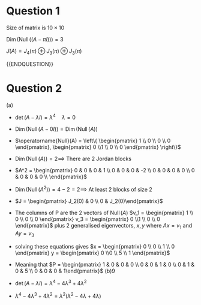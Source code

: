 # Question 1

Size of matrix is $10\times10$

$\operatorname{Dim}(\operatorname{Null}((A-\pi I))) = 3$

$J(A) = J_4(\pi)\oplus J_3(\pi)\oplus J_3(\pi)$

{{ENDQUESTION}}

# Question 2

(a)

- $\operatorname{det}(A-\lambda I) = \lambda^4 \quad \lambda = 0$
- $\operatorname{Dim}(\operatorname{Null}(A - 0I)) = \operatorname{Dim}(\operatorname{Null}(A))$ 
- $\operatorname{Null}(A) = \left\{ \begin{pmatrix} 1 \\ 0 \\ 0 \\ 0 \end{pmatrix}, \begin{pmatrix} 0 \\1 \\ 0 \\ 0 \end{pmatrix} \right\}$
- $\operatorname{Dim}(\operatorname{Null}(A)) = 2 \implies$ There are 2 Jordan blocks

- $A^2 = \begin{pmatrix} 0 & 0 & 0 & 1 \\ 0 & 0 & 0 & -2 \\ 0 & 0 & 0 & 0 \\ 0 & 0 & 0 & 0 \\ \end{pmatrix}$

- $\operatorname{Dim}(\operatorname{Null}(A^2)) = 4 - 2 = 2 \implies$ At least 2 blocks of size 2

- $J = \begin{pmatrix} J_2(0) & 0 \\ 0 & J_2(0)\end{pmatrix}$
- The columns of P are the 2 vectors of $\operatorname{Null}(A)$ $v_1 =  \begin{pmatrix} 1 \\ 0 \\ 0 \\ 0 \end{pmatrix} v_3 = \begin{pmatrix} 0 \\1 \\ 0 \\ 0 \end{pmatrix}$ 
  plus 2 generalised eigenvectors, $x,y$ where $Ax = v_1$ and $Ay = v_3$
- solving these equations gives 
  $x = \begin{pmatrix} 0 \\ 0 \\ 1 \\ 0 \end{pmatrix} y = \begin{pmatrix} 0 \\0 \\ 5 \\ 1 \end{pmatrix}$
- Meaning that $P = \begin{pmatrix} 1 & 0 & 0 & 0 \\ 0 & 0 & 1 & 0 \\ 0 & 1 & 0 & 5 \\ 0 & 0 & 0 & 1\end{pmatrix}$
(b)9

- $\operatorname{det}(A-\lambda I) = \lambda^4 - 4\lambda^3+4\lambda^2$
- $\lambda^4 - 4\lambda^3+4\lambda^2 = \lambda^2(\lambda^2 - 4\lambda + 4\lambda)$